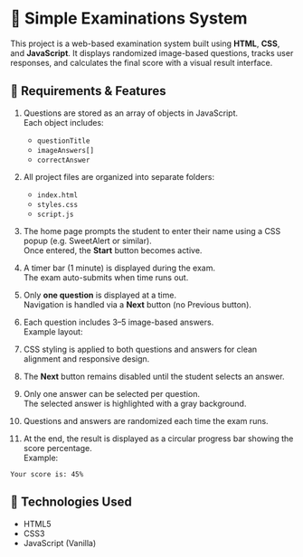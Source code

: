 # 📝 Simple Examinations System

This project is a web-based examination system built using **HTML**, **CSS**, and **JavaScript**. It displays randomized image-based questions, tracks user responses, and calculates the final score with a visual result interface.

## 📌 Requirements & Features

1. Questions are stored as an array of objects in JavaScript.  
   Each object includes:  
   - `questionTitle`  
   - `imageAnswers[]`  
   - `correctAnswer`

2. All project files are organized into separate folders:  
   - `index.html`  
   - `styles.css`  
   - `script.js`

3. The home page prompts the student to enter their name using a CSS popup (e.g. SweetAlert or similar).  
   Once entered, the **Start** button becomes active.

4. A timer bar (1 minute) is displayed during the exam.  
   The exam auto-submits when time runs out.

5. Only **one question** is displayed at a time.  
   Navigation is handled via a **Next** button (no Previous button).

6. Each question includes 3–5 image-based answers.  
   Example layout:

7. CSS styling is applied to both questions and answers for clean alignment and responsive design.

8. The **Next** button remains disabled until the student selects an answer.

9. Only one answer can be selected per question.  
The selected answer is highlighted with a gray background.

10. Questions and answers are randomized each time the exam runs.

11. At the end, the result is displayed as a circular progress bar showing the score percentage.  
 Example:  
 ```
 Your score is: 45%
 ```

## 🎯 Technologies Used
- HTML5
- CSS3
- JavaScript (Vanilla)


